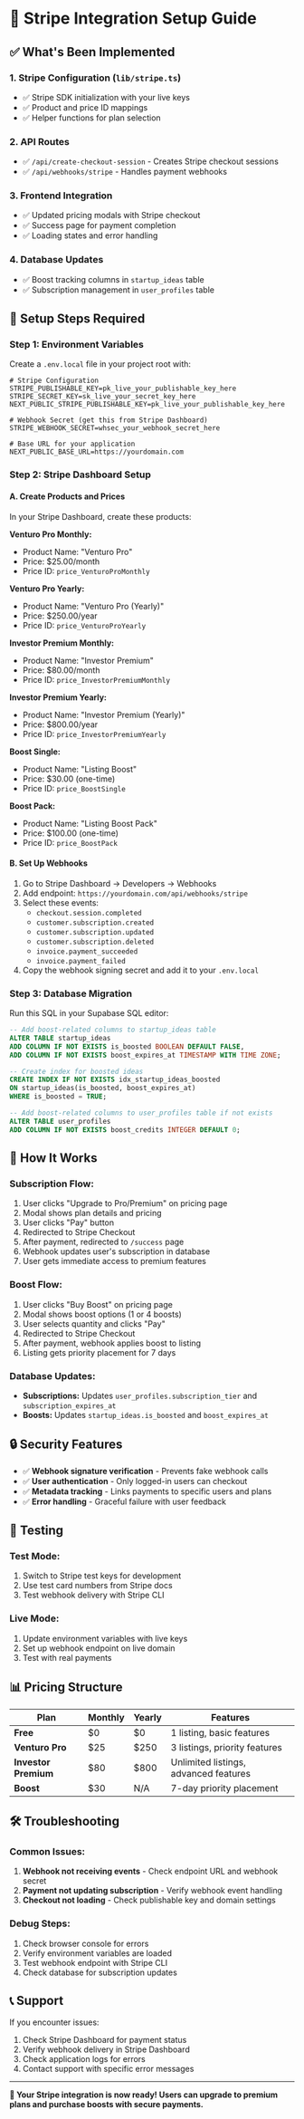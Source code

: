 # 🚀 Stripe Integration Setup Guide

## ✅ What's Been Implemented

### 1. **Stripe Configuration** (`lib/stripe.ts`)
- ✅ Stripe SDK initialization with your live keys
- ✅ Product and price ID mappings
- ✅ Helper functions for plan selection

### 2. **API Routes**
- ✅ `/api/create-checkout-session` - Creates Stripe checkout sessions
- ✅ `/api/webhooks/stripe` - Handles payment webhooks

### 3. **Frontend Integration**
- ✅ Updated pricing modals with Stripe checkout
- ✅ Success page for payment completion
- ✅ Loading states and error handling

### 4. **Database Updates**
- ✅ Boost tracking columns in `startup_ideas` table
- ✅ Subscription management in `user_profiles` table

## 🔧 Setup Steps Required

### Step 1: Environment Variables
Create a `.env.local` file in your project root with:

```env
# Stripe Configuration
STRIPE_PUBLISHABLE_KEY=pk_live_your_publishable_key_here
STRIPE_SECRET_KEY=sk_live_your_secret_key_here
NEXT_PUBLIC_STRIPE_PUBLISHABLE_KEY=pk_live_your_publishable_key_here

# Webhook Secret (get this from Stripe Dashboard)
STRIPE_WEBHOOK_SECRET=whsec_your_webhook_secret_here

# Base URL for your application
NEXT_PUBLIC_BASE_URL=https://yourdomain.com
```

### Step 2: Stripe Dashboard Setup

#### A. Create Products and Prices
In your Stripe Dashboard, create these products:

**Venturo Pro Monthly:**
- Product Name: "Venturo Pro"
- Price: $25.00/month
- Price ID: `price_VenturoProMonthly`

**Venturo Pro Yearly:**
- Product Name: "Venturo Pro (Yearly)"
- Price: $250.00/year
- Price ID: `price_VenturoProYearly`

**Investor Premium Monthly:**
- Product Name: "Investor Premium"
- Price: $80.00/month
- Price ID: `price_InvestorPremiumMonthly`

**Investor Premium Yearly:**
- Product Name: "Investor Premium (Yearly)"
- Price: $800.00/year
- Price ID: `price_InvestorPremiumYearly`

**Boost Single:**
- Product Name: "Listing Boost"
- Price: $30.00 (one-time)
- Price ID: `price_BoostSingle`

**Boost Pack:**
- Product Name: "Listing Boost Pack"
- Price: $100.00 (one-time)
- Price ID: `price_BoostPack`

#### B. Set Up Webhooks
1. Go to Stripe Dashboard → Developers → Webhooks
2. Add endpoint: `https://yourdomain.com/api/webhooks/stripe`
3. Select these events:
   - `checkout.session.completed`
   - `customer.subscription.created`
   - `customer.subscription.updated`
   - `customer.subscription.deleted`
   - `invoice.payment_succeeded`
   - `invoice.payment_failed`
4. Copy the webhook signing secret and add it to your `.env.local`

### Step 3: Database Migration
Run this SQL in your Supabase SQL editor:

```sql
-- Add boost-related columns to startup_ideas table
ALTER TABLE startup_ideas 
ADD COLUMN IF NOT EXISTS is_boosted BOOLEAN DEFAULT FALSE,
ADD COLUMN IF NOT EXISTS boost_expires_at TIMESTAMP WITH TIME ZONE;

-- Create index for boosted ideas
CREATE INDEX IF NOT EXISTS idx_startup_ideas_boosted 
ON startup_ideas(is_boosted, boost_expires_at) 
WHERE is_boosted = TRUE;

-- Add boost-related columns to user_profiles table if not exists
ALTER TABLE user_profiles 
ADD COLUMN IF NOT EXISTS boost_credits INTEGER DEFAULT 0;
```

## 🎯 How It Works

### **Subscription Flow:**
1. User clicks "Upgrade to Pro/Premium" on pricing page
2. Modal shows plan details and pricing
3. User clicks "Pay" button
4. Redirected to Stripe Checkout
5. After payment, redirected to `/success` page
6. Webhook updates user's subscription in database
7. User gets immediate access to premium features

### **Boost Flow:**
1. User clicks "Buy Boost" on pricing page
2. Modal shows boost options (1 or 4 boosts)
3. User selects quantity and clicks "Pay"
4. Redirected to Stripe Checkout
5. After payment, webhook applies boost to listing
6. Listing gets priority placement for 7 days

### **Database Updates:**
- **Subscriptions:** Updates `user_profiles.subscription_tier` and `subscription_expires_at`
- **Boosts:** Updates `startup_ideas.is_boosted` and `boost_expires_at`

## 🔒 Security Features

- ✅ **Webhook signature verification** - Prevents fake webhook calls
- ✅ **User authentication** - Only logged-in users can checkout
- ✅ **Metadata tracking** - Links payments to specific users and plans
- ✅ **Error handling** - Graceful failure with user feedback

## 🚀 Testing

### **Test Mode:**
1. Switch to Stripe test keys for development
2. Use test card numbers from Stripe docs
3. Test webhook delivery with Stripe CLI

### **Live Mode:**
1. Update environment variables with live keys
2. Set up webhook endpoint on live domain
3. Test with real payments

## 📊 Pricing Structure

| Plan | Monthly | Yearly | Features |
|------|---------|--------|----------|
| **Free** | $0 | $0 | 1 listing, basic features |
| **Venturo Pro** | $25 | $250 | 3 listings, priority features |
| **Investor Premium** | $80 | $800 | Unlimited listings, advanced features |
| **Boost** | $30 | N/A | 7-day priority placement |

## 🛠️ Troubleshooting

### **Common Issues:**
1. **Webhook not receiving events** - Check endpoint URL and webhook secret
2. **Payment not updating subscription** - Verify webhook event handling
3. **Checkout not loading** - Check publishable key and domain settings

### **Debug Steps:**
1. Check browser console for errors
2. Verify environment variables are loaded
3. Test webhook endpoint with Stripe CLI
4. Check database for subscription updates

## 📞 Support

If you encounter issues:
1. Check Stripe Dashboard for payment status
2. Verify webhook delivery in Stripe Dashboard
3. Check application logs for errors
4. Contact support with specific error messages

---

**🎉 Your Stripe integration is now ready! Users can upgrade to premium plans and purchase boosts with secure payments.**
